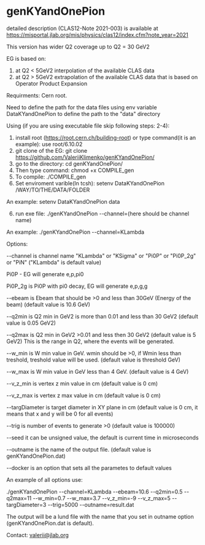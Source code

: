 # genKYandOnePion

detailed description (CLAS12-Note 2021-003) is available at 
https://misportal.jlab.org/mis/physics/clas12/index.cfm?note_year=2021

This version has wider Q2 coverage up to Q2 = 30 GeV2 

EG is based on:
1) at Q2 < 5GeV2 interpolation of the available CLAS data 
2) at Q2 > 5GeV2 extrapolation of the available CLAS data that is based on Operator Product Expansion 

Requirments: Cern root.

Need to define the path for the data files using env variable DataKYandOnePion to define the path to the "data" directory

Using (if you are using executable file skip following steps: 2-4):

1) install root (https://root.cern.ch/building-root) or type command(it is an example): use root/6.10.02
2) git clone of the EG: git clone https://github.com/ValeriiKlimenko/genKYandOnePion/ 
3) go to the directory: cd genKYandOnePion/
4) Then type command: chmod +x COMPILE_gen
5) To compile: ./COMPILE_gen
6) Set enviroment varible(In tcsh): setenv DataKYandOnePion /WAY/TO/THE/DATA/FOLDER

An example: setenv DataKYandOnePion data

6) run exe file: ./genKYandOnePion --channel=(here should be channel name)

An example: ./genKYandOnePion --channel=KLambda

Options:

--channel is channel name "KLambda" or "KSigma" or "Pi0P" or "Pi0P_2g" or "PiN" ("KLambda" is default value)

Pi0P - EG will generate e,p,pi0

Pi0P_2g is Pi0P with pi0 decay, EG will generate e,p,g,g

--ebeam is Ebeam that should be >0 and less than 30GeV (Energy of the beam) (default value is 10.6 GeV)

--q2min is Q2 min in GeV2 is more than 0.01 and less than 30 GeV2 (default value is 0.05 GeV2)

--q2max is Q2 min in GeV2 >0.01 and less then 30 GeV2 (default value is 5 GeV2)
This is the range in Q2, where the events will be generated.

--w_min is W min value in GeV. wmin should be >0,  if Wmin less than treshold, treshold value will be used. (default value is threshold GeV) 

--w_max is W min value in GeV less than 4 GeV. (default value is 4 GeV)

--v_z_min is vertex z min value in cm (default value is 0 cm)

--v_z_max is vertex z max value in cm (default value is 0 cm)

--targDiameter is target diameter in XY plane in cm (default value is 0 cm, it means that x and y will be 0 for all events)

--trig is number of events to generate >0  (default value is 100000)

--seed it can be unsigned value, the default is current time in microseconds

--outname is the name of the output file. (default value is genKYandOnePion.dat)

--docker is an option that sets all the parametes to default values 

An example of all options use:

./genKYandOnePion --channel=KLambda --ebeam=10.6 --q2min=0.5 --q2max=11 --w_min=0.7 --w_max=3.7 --v_z_min=-9 --v_z_max=5 --targDiameter=3 --trig=5000 --outname=result.dat

	
The output will be a lund file with the name that you set in outname option (genKYandOnePion.dat is default).


Contact: valerii@jlab.org
